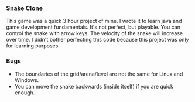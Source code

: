 ### Snake Clone ###

This game was a quick 3 hour project of mine. I wrote it to learn java and game development fundamentals. It's not perfect, but playable. You can control the snake with arrow keys. The velocity of the snake will increase over time. I didn't bother perfecting this code because this project was only for learning purposes.


### Bugs ###

* The boundaries of the grid/arena/level are not the same for Linux and Windows.
* You can move the snake backwards (inside itself) if you are quick enough.